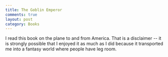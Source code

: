 ```yaml
---
title: The Goblin Emperor
comments: true
layout: post
category: Books
---
```


I read this book on the plane to and from America. That is a disclaimer -- it is strongly possible that I enjoyed it as much as I did because it transported me into a fantasy world where people have leg room.

